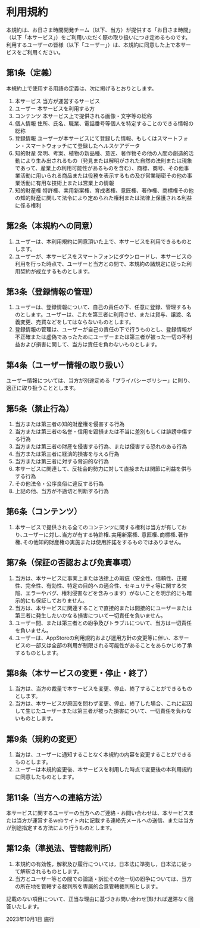 # 利用規約

本規約は、お日さま時間開発チーム（以下、当方）が提供する「お日さま時間」（以下「本サービス」）をご利用いただく際の取り扱いにつき定めるものです。利用するユーザーの皆様（以下「ユーザー」）は、本規約に同意した上で本サービスをご利用ください。



## 第1条（定義）

本規約上で使用する用語の定義は、次に掲げるとおりとします。

1. 本サービス
   当方が運営するサービス
2. ユーザー
   本サービスを利用する方
3. コンテンツ
   本サービス上で提供される画像・文字等の総称
4. 個人情報
   住所、氏名、職業、電話番号等個人を特定することのできる情報の総称
5. 登録情報
   ユーザーが本サービスにて登録した情報、もしくはスマートフォン・スマートウォッチにて登録したヘルスケアデータ
6. 知的財産
   発明、考案、植物の新品種、意匠、著作物その他の人間の創造的活動により生み出されるもの（発見または解明がされた自然の法則または現象であって、産業上の利用可能性があるものを含む）、商標、商号、その他事業活動に用いられる商品または役務を表示するもの及び営業秘密その他の事業活動に有用な技術上または営業上の情報
7. 知的財産権
   特許権、実用新案権、育成者権、意匠権、著作権、商標権その他の知的財産に関して法令により定められた権利または法律上保護される利益に係る権利



## 第2条（本規約への同意）

1. ユーザーは、本利用規約に同意頂いた上で、本サービスを利用できるものとします。
2. ユーザーが、本サービスをスマートフォンにダウンロードし、本サービスの利用を行った時点で、ユーザーと当方との間で、本規約の諸規定に従った利用契約が成立するものとします。



## 第3条（登録情報の管理）

1. ユーザーは、登録情報について、自己の責任の下、任意に登録、管理するものとします。ユーザーは、これを第三者に利用させ、または貸与、譲渡、名義変更、売買などをしてはならないものとします。
2. 登録情報の管理は、ユーザーが自己の責任の下で行うものとし、登録情報が不正確または虚偽であったためにユーザーまたは第三者が被った一切の不利益および損害に関して、当方は責任を負わないものとします。



## 第4条（ユーザー情報の取り扱い）

ユーザー情報については、当方が別途定める「プライバシーポリシー」に則り、適正に取り扱うこととします。



## 第5条（禁止行為）

1. 当方または第三者の知的財産権を侵害する行為
2. 当方または第三者の名誉・信用を毀損または不当に差別もしくは誹謗中傷する行為
3. 当方または第三者の財産を侵害する行為、または侵害する恐れのある行為
4. 当方または第三者に経済的損害を与える行為
5. 当方または第三者に対する脅迫的な行為
6. 本サービスに関連して、反社会的勢力に対して直接または関節に利益を供与する行為
7. その他法令・公序良俗に違反する行為
8. 上記の他、当方が不適切と判断する行為



## 第6条（コンテンツ）

1. 本サービスで提供される全てのコンテンツに関する権利は当方が有しており､ユーザーに対し､当方が有する特許権､実用新案権､ 意匠権､商標権､著作権､その他知的財産権の実施または使用許諾をするものではありません｡



## 第7条（保証の否認および免責事項）

1. 当方は、本サービスに事実上または法律上の瑕疵（安全性、信頼性、正確性、完全性、有効性、特定の目的への適合性、セキュリティ等に関する欠陥、エラーやバグ、権利侵害などを含みっます）がないことを明示的にも暗示的にも保証しておりません。
2. 当方は、本サービスに関連することで直接的または間接的にユーザーまたは第三者に発生したいかなる損害について一切責任を負いません。
3. ユーザー間、または第三者との紛争及びトラブルについて、当方は一切責任を負いません。
4. ユーザーは、AppStoreの利用規約および運用方針の変更等に伴い、本サービスの一部又は全部の利用が制限される可能性があることをあらかじめ了承するものとします。



## 第8条（本サービスの変更・停止・終了）

1. 当方は、当方の裁量で本サービスを変更、停止、終了することができるものとします。
2. 当方は、本サービスが原因を問わず変更、停止、終了した場合、これに起因して生じたユーザーまたは第三者が被った損害について、一切責任を負わないものとします。



## 第9条（規約の変更）

1. 当方は、ユーザーに通知することなく本規約の内容を変更することができるものとします。
2. ユーザーは本規約変更後、本サービスを利用した時点で変更後の本利用規約に同意したものとします。



## 第11条（当方への連絡方法）

本サービスに関するユーザーの当方へのご連絡・お問い合わせは、本サービスまたは当方が運営するwebサイト内に記載する連絡先メールへの送信、または当方が別途指定する方法により行うものとします。



## 第12条（準拠法、管轄裁判所）

1. 本規約の有効性，解釈及び履行については，日本法に準拠し，日本法に従って解釈されるものとします。
2. 当方とユーザー等との間での論議・訴訟その他一切の紛争については、当方の所在地を管轄する裁判所を専属的合意管轄裁判所とします｡



記載のない項目について、正当な理由に基づきお問い合わせ頂ければ遅滞なく回答いたします。



2023年10月1日 施行
